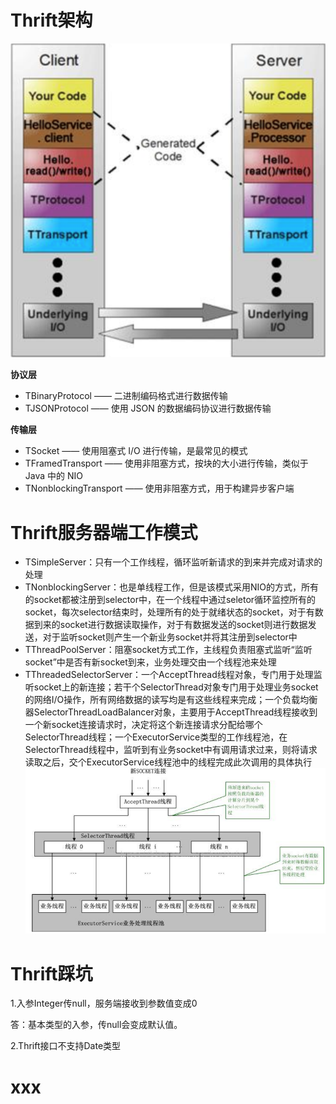 # Thrift架构
![image](https://raw.githubusercontent.com/lewiszlw/notebooks/master/assets/middleware/Thrift%E6%9E%B6%E6%9E%84.png)

**协议层**
- TBinaryProtocol —— 二进制编码格式进行数据传输
- TJSONProtocol —— 使用 JSON 的数据编码协议进行数据传输

**传输层**
- TSocket —— 使用阻塞式 I/O 进行传输，是最常见的模式
- TFramedTransport —— 使用非阻塞方式，按块的大小进行传输，类似于 Java 中的 NIO
- TNonblockingTransport —— 使用非阻塞方式，用于构建异步客户端

# Thrift服务器端工作模式
- TSimpleServer：只有一个工作线程，循环监听新请求的到来并完成对请求的处理
- TNonblockingServer：也是单线程工作，但是该模式采用NIO的方式，所有的socket都被注册到selector中，在一个线程中通过seletor循环监控所有的socket，每次selector结束时，处理所有的处于就绪状态的socket，对于有数据到来的socket进行数据读取操作，对于有数据发送的socket则进行数据发送，对于监听socket则产生一个新业务socket并将其注册到selector中
- TThreadPoolServer：阻塞socket方式工作，主线程负责阻塞式监听“监听socket”中是否有新socket到来，业务处理交由一个线程池来处理
- TThreadedSelectorServer：一个AcceptThread线程对象，专门用于处理监听socket上的新连接；若干个SelectorThread对象专门用于处理业务socket的网络I/O操作，所有网络数据的读写均是有这些线程来完成；一个负载均衡器SelectorThreadLoadBalancer对象，主要用于AcceptThread线程接收到一个新socket连接请求时，决定将这个新连接请求分配给哪个SelectorThread线程；一个ExecutorService类型的工作线程池，在SelectorThread线程中，监听到有业务socket中有调用请求过来，则将请求读取之后，交个ExecutorService线程池中的线程完成此次调用的具体执行
![image](https://raw.githubusercontent.com/lewiszlw/notebooks/master/assets/middleware/Thrift%E7%9A%84TThreadedSelectorServer%E6%A8%A1%E5%BC%8F.png)

# Thrift踩坑
1.入参Integer传null，服务端接收到参数值变成0

答：基本类型的入参，传null会变成默认值。

2.Thrift接口不支持Date类型

# xxx